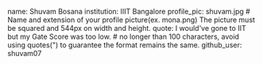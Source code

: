 name: Shuvam Bosana 
institution: IIIT Bangalore 
profile_pic: shuvam.jpg # Name and extension of your profile picture(ex. mona.png) The picture must be squared and 544px on width and height.
quote: I would've gone to IIT but my Gate Score was too low.  # no longer than 100 characters, avoid using quotes(") to guarantee the format remains the same.
github_user: shuvam07
